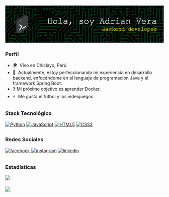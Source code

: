 ![Header](github-image.png)


### Perfil

* 🌍  Vivo en Chiclayo, Perú.
* 🧠  Actualmente, estoy perfeccionando mi experiencia en desarrollo backend, enfocándome en el lenguaje de programación Java y el framework Spring Boot.
* ❓  Mi próximo objetivo es aprender Docker.
* ⚡  Me gusta el fútbol y los videojuegos.

##

### Stack Tecnológico

<p align="left">

<a href="https://www.python.org/" target="_blank" rel="noreferrer"><img src="https://raw.githubusercontent.com/danielcranney/readme-generator/main/public/icons/skills/python-colored.svg" width="36" height="36" alt="Python" /></a> <a href="https://developer.mozilla.org/en-US/docs/Web/JavaScript" target="_blank" rel="noreferrer"><img src="https://raw.githubusercontent.com/danielcranney/readme-generator/main/public/icons/skills/javascript-colored.svg" width="36" height="36" alt="JavaScript" /></a> <a href="https://developer.mozilla.org/en-US/docs/Glossary/HTML5" target="_blank" rel="noreferrer"><img src="https://raw.githubusercontent.com/danielcranney/readme-generator/main/public/icons/skills/html5-colored.svg" width="36" height="36" alt="HTML5" /></a> <a href="https://www.w3.org/TR/CSS/#css" target="_blank" rel="noreferrer"><img src="https://raw.githubusercontent.com/danielcranney/readme-generator/main/public/icons/skills/css3-colored.svg" width="36" height="36" alt="CSS3" /></a> 

</p>

##

### Redes Sociales

<div align="left">
<a href="https://www.facebook.com/https://www.facebook.com/AdrianChvz.19" target="_blank"> <img src=https://img.shields.io/badge/facebook-%232E87FB.svg?&style=for-the-badge&logo=facebook&logoColor=white alt=facebook style="margin-bottom: 5px;" /></a> <a href="https://instagram.com/http://www.instagram.com/adrianvchvz" target="_blank">
<img src=https://img.shields.io/badge/instagram-%23000000.svg?&style=for-the-badge&logo=instagram&logoColor=white alt=instagram style="margin-bottom: 5px;" /></a> <a href="https://linkedin.com/in/https://www.linkedin.com/in/alexadrianverachavez" target="_blank"> <img src=https://img.shields.io/badge/linkedin-%231E77B5.svg?&style=for-the-badge&logo=linkedin&logoColor=white alt=linkedin style="margin-bottom: 5px;" /> </a>
</div>  

##
  
### Estadísticas

![](https://github-readme-stats.vercel.app/api/top-langs/?username=adrianvchvz&theme=dark&hide_border=true&include_all_commits=false&count_private=false&layout=compact)
<div align="left">
<img src="https://komarev.com/ghpvc/?username=adrianvchvz&&style=flat-square" align="center" />
</div>  
